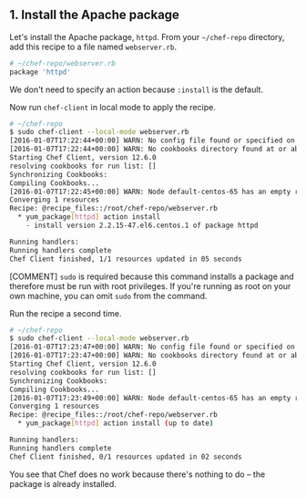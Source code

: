 ## 1. Install the Apache package

Let's install the Apache package, `httpd`. From your <code class="file-path">~/chef-repo</code> directory, add this recipe to a file named <code class="file-path">webserver.rb</code>.

```ruby
# ~/chef-repo/webserver.rb
package 'httpd'
```

We don't need to specify an action because `:install` is the default.

Now run `chef-client` in local mode to apply the recipe.

```bash
# ~/chef-repo
$ sudo chef-client --local-mode webserver.rb
[2016-01-07T17:22:44+00:00] WARN: No config file found or specified on command line, using command line options.
[2016-01-07T17:22:44+00:00] WARN: No cookbooks directory found at or above current directory.  Assuming /root/chef-repo.
Starting Chef Client, version 12.6.0
resolving cookbooks for run list: []
Synchronizing Cookbooks:
Compiling Cookbooks...
[2016-01-07T17:22:45+00:00] WARN: Node default-centos-65 has an empty run list.
Converging 1 resources
Recipe: @recipe_files::/root/chef-repo/webserver.rb
  * yum_package[httpd] action install
    - install version 2.2.15-47.el6.centos.1 of package httpd

Running handlers:
Running handlers complete
Chef Client finished, 1/1 resources updated in 05 seconds
```

[COMMENT] `sudo` is required because this command installs a package and therefore must be run with root privileges. If you're running as root on your own machine, you can omit `sudo` from the command.

Run the recipe a second time.

```bash
# ~/chef-repo
$ sudo chef-client --local-mode webserver.rb
[2016-01-07T17:23:47+00:00] WARN: No config file found or specified on command line, using command line options.
[2016-01-07T17:23:47+00:00] WARN: No cookbooks directory found at or above current directory.  Assuming /root/chef-repo.
Starting Chef Client, version 12.6.0
resolving cookbooks for run list: []
Synchronizing Cookbooks:
Compiling Cookbooks...
[2016-01-07T17:23:49+00:00] WARN: Node default-centos-65 has an empty run list.
Converging 1 resources
Recipe: @recipe_files::/root/chef-repo/webserver.rb
  * yum_package[httpd] action install (up to date)

Running handlers:
Running handlers complete
Chef Client finished, 0/1 resources updated in 02 seconds
```

You see that Chef does no work because there's nothing to do &ndash; the package is already installed.
